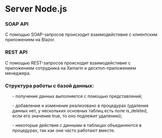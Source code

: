 # Server Node.js
<h3>SOAP API</h3>
С помощью SOAP-запросов происходит взаимодейстивие с клиентским приложением на Blazor.


<h3>REST API</h3>
С помощью REST-запросов происходит взаимодейстивие с приложением сотрудника на Xamarin и десктоп-приложением менеджера.


<h3>Структура работы с базой данных: </h3>
<ul> - получение данных выполняется с помощью представлений;</ul>
<ul> - добавление и изменение реализовано в процедурах (удаления данных нет, у нескольких основных таблиц есть поле is_deleted, если его значение true, то оно подлежит удалению);</ul>
<ul> - некоторые действия с данными в таблицах объединяются в процедурах, так как они часто работают вместе.</ul>
